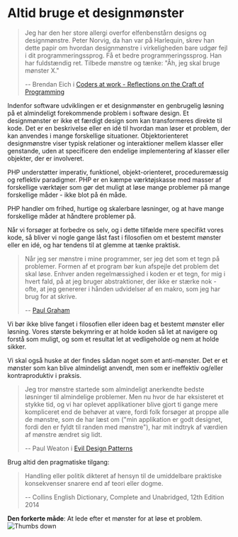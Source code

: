 # Altid bruge et designmønster #

> Jeg har den her store allergi overfor elfenbenstårn designs og designmønstre. Peter Norvig, da han var på Harlequin, skrev han dette papir om hvordan designmønstre i virkeligheden bare udgør fejl i dit programmeringssprog. Få et bedre programmeringssprog. Han har fuldstændig ret. Tilbede mønstre og tænke: "Åh, jeg skal bruge mønster X."
>
> -- Brendan Eich i [Coders at work - Reflections on the Craft of Programming](http://codersatwork.com/)

Indenfor software udviklingen er et designmønster en genbrugelig løsning på et almindeligt forekommende problem i software design. Et designmønster er ikke et færdigt design som kan transformeres direkte til kode. Det er en beskrivelse eller en idé til hvordan man løser et problem, der kan anvendes i mange forskellige situationer. Objektorienteret designmønstre viser typisk relationer og interaktioner mellem klasser eller genstande, uden at specificere den endelige implementering af klasser eller objekter, der er involveret.

PHP understøtter imperativ, funktionel, objekt-orienteret, proceduremæssig og reflektiv paradigmer. PHP er en kæmpe værktøjskasse med masser af forskellige værktøjer som gør det muligt at løse mange problemer på mange forskellige måder - ikke blot på én måde.

PHP handler om frihed, hurtige og skalerbare løsninger, og at have mange forskellige måder at håndtere problemer på.

Når vi forsøger at forbedre os selv, og i dette tilfælde mere specifikt vores kode, så bliver vi nogle gange låst fast i filosofien om et bestemt mønster eller en idé, og har tendens til at glemme at tænke praktisk.

> Når jeg ser mønstre i mine programmer, ser jeg det som et tegn på problemer. Formen af et program bør kun afspejle det problem det skal løse. Enhver anden regelmæssighed i koden er et tegn, for mig i hvert fald, på at jeg bruger abstraktioner, der ikke er stærke nok - ofte, at jeg genererer i hånden udvidelser af en makro, som jeg har brug for at skrive.
>
> -- [Paul Graham](http://c2.com/cgi/wiki?AreDesignPatternsMissingLanguageFeatures)

Vi bør ikke blive fanget i filosofien eller ideen bag et bestemt mønster eller løsning. Vores største bekymring er at holde koden så let at navigere og forstå som muligt, og som et resultat let at vedligeholde og nem at holde sikker.

Vi skal også huske at der findes sådan noget som et anti-mønster. Det er et mønster som kan blive almindeligt anvendt, men som er ineffektiv og/eller kontraproduktiv i praksis.

> Jeg tror mønstre startede som almindeligt anerkendte bedste løsninger til almindelige problemer. Men nu hvor de har eksisteret et stykke tid, og vi har oplevet applikationer blive gjort ti gange mere kompliceret end de behøver at være, fordi folk forsøger at proppe alle de mønstre, som de har læst om ("min applikation er godt designet, fordi den er fyldt til randen med mønstre"), har mit indtryk af værdien af mønstre ændret sig lidt.
>
> -- Paul Weaton i [Evil Design Patterns](http://www.javaranch.com/patterns/)

Brug altid den pragmatiske tilgang:

> Handling eller politik dikteret af hensyn til de umiddelbare praktiske konsekvenser snarere end af teori eller dogme.
>
> -- Collins English Dictionary, Complete and Unabridged, 12th Edition 2014

**Den forkerte måde**: At lede efter et mønster for at løse et problem. ![Thumbs down](/img/thumbs-down.png)
